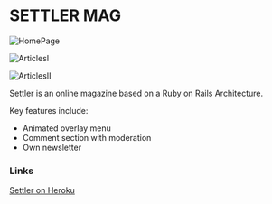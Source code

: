 # SETTLER MAG

![HomePage](https://media.giphy.com/media/MmOCNPUiaAL3rt0Pt8/giphy.gif "Home Page")

![ArticlesI](https://media.giphy.com/media/8JZhvMXeG7iRtEsYc1/giphy.gif "Articles Index I")

![ArticlesII](https://media.giphy.com/media/POIzy05g8AuokZXEHR/giphy.gif "Articles Index II > Show")


Settler is an online magazine based on a Ruby on Rails Architecture. 

Key features include: 

* Animated overlay menu 
* Comment section with moderation
* Own newsletter

### Links

[Settler on Heroku](https://valleybikes.herokuapp.com/)

